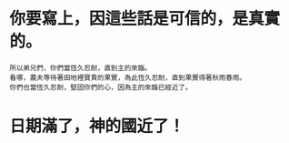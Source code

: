 # 你要寫上，因這些話是可信的，是真實的。

```
所以弟兄們，你們當恆久忍耐，直到主的來臨。
看哪，農夫等待著田地裡寶貴的果實，為此恆久忍耐，直到果實得著秋雨春雨。
你們也當恆久忍耐，堅固你們的心，因為主的來臨已經近了。
```

# 日期滿了，神的國近了！
